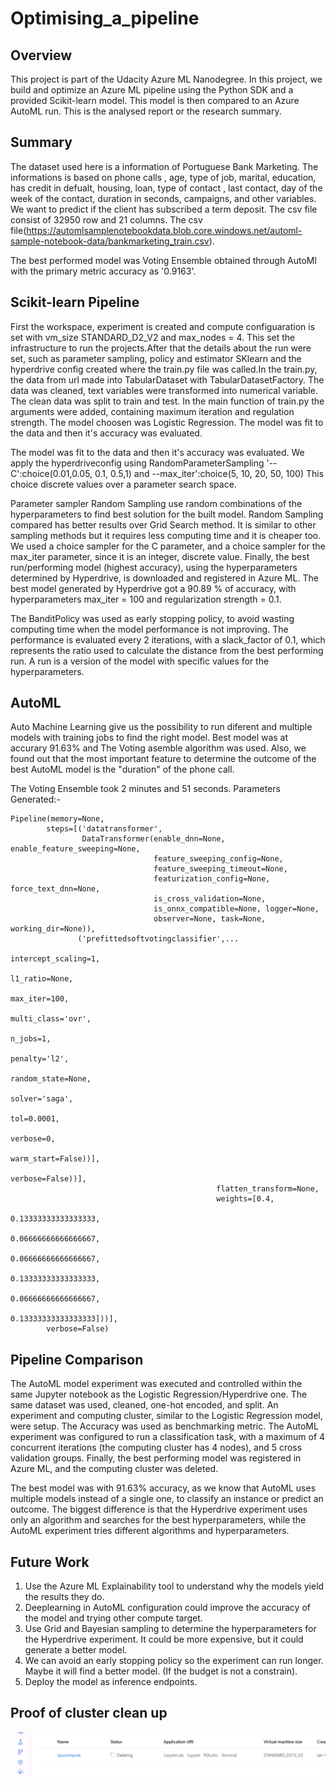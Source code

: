 # Optimising_a_pipeline

## Overview

This project is part of the Udacity Azure ML Nanodegree. In this project, we build and optimize an Azure ML pipeline using the Python SDK and a provided Scikit-learn model. This model is then compared to an Azure AutoML run. This is the analysed report or the research summary.

## Summary

The dataset used here is a information of Portuguese Bank Marketing. The informations is based on phone calls , age, type of job, marital, education, has credit in defualt, housing, loan, type of contact , last contact, day of the week of the contact, duration in seconds, campaigns, and other variables. We want to predict if the client has subscribed a term deposit. The csv file consist of 32950 row and 21 columns. 
The csv file(https://automlsamplenotebookdata.blob.core.windows.net/automl-sample-notebook-data/bankmarketing_train.csv). 

The best performed model was Voting Ensemble obtained through AutoMl with the primary metric accuracy as '0.9163'.

## Scikit-learn Pipeline

First the workspace, experiment is created and compute configuaration is set with vm_size STANDARD_D2_V2 and max_nodes = 4. This set the infrastructure to run the projects.After that the details about the run were set, such as parameter sampling, policy and estimator SKlearn and the hyperdrive config created where the train.py file was called.In the train.py, the data from url made into TabularDataset with TabularDatasetFactory. The data was cleaned, text variables were transformed into numerical variable. The clean data was split to train and test. In the main function of train.py the arguments were added, containing maximum iteration and regulation strength.
The model choosen was Logistic Regression. The model was fit to the data and then it's accuracy was evaluated. 

The model was fit to the data and then it's accuracy was evaluated. We apply the hyperdriveconfig using RandomParameterSampling '--C':choice(0.01,0.05, 0.1, 0.5,1) and --max_iter':choice(5, 10, 20, 50, 100) This choice discrete values over a parameter search space.

Parameter sampler Random Sampling use random combinations of the hyperparameters to find best solution for the built model. Random Sampling compared has better results over Grid Search method. It is similar to other sampling methods but it requires less computing time and it is cheaper too. We used a choice sampler for the C parameter, and a choice sampler for the max_iter parameter, since it is an integer, discrete value.
Finally, the best run/performing model (highest accuracy), using the hyperparameters determined by Hyperdrive, is downloaded and registered in Azure ML. The best model generated by Hyperdrive got a 90.89 % of accuracy, with hyperparameters max_iter = 100 and regularization strength = 0.1.

The BanditPolicy was used as early stopping policy, to avoid wasting computing time when the model performance is not improving. The performance is evaluated every 2 iterations, with a slack_factor of 0.1, which represents the ratio used to calculate the distance from the best performing run. A run is a version of the model with specific values for the hyperparameters.

## AutoML

Auto Machine Learning give us the possibility to run diferent and multiple models with training jobs to find the right model. Best model was at accurary 91.63% and The Voting asemble algorithm was used. Also, we found out that the most important feature to determine the outcome of the best AutoML model is the "duration" of the phone call.

The Voting Ensemble took 2 minutes and 51 seconds.
Parameters Generated:-
 ```
Pipeline(memory=None,
         steps=[('datatransformer',
                 DataTransformer(enable_dnn=None, enable_feature_sweeping=None,
                                 feature_sweeping_config=None,
                                 feature_sweeping_timeout=None,
                                 featurization_config=None, force_text_dnn=None,
                                 is_cross_validation=None,
                                 is_onnx_compatible=None, logger=None,
                                 observer=None, task=None, working_dir=None)),
                ('prefittedsoftvotingclassifier',...
                                                                                                intercept_scaling=1,
                                                                                                l1_ratio=None,
                                                                                                max_iter=100,
                                                                                                multi_class='ovr',
                                                                                                n_jobs=1,
                                                                                                penalty='l2',
                                                                                                random_state=None,
                                                                                                solver='saga',
                                                                                                tol=0.0001,
                                                                                                verbose=0,
                                                                                                warm_start=False))],
                                                                     verbose=False))],
                                               flatten_transform=None,
                                               weights=[0.4,
                                                        0.13333333333333333,
                                                        0.06666666666666667,
                                                        0.06666666666666667,
                                                        0.13333333333333333,
                                                        0.06666666666666667,
                                                        0.13333333333333333]))],
         verbose=False)
 ```


## Pipeline Comparison

The AutoML model experiment was executed and controlled within the same Jupyter notebook as the Logistic Regression/Hyperdrive one. The same dataset was used, cleaned, one-hot encoded, and split. An experiment and computing cluster, similar to the Logistic Regression model, were setup. The Accuracy was used as benchmarking metric. The AutoML experiment was configured to run a classification task, with a maximum of 4 concurrent iterations (the computing cluster has 4 nodes), and 5 cross validation groups. Finally, the best performing model was registered in Azure ML, and the computing cluster was deleted.

The best model was with 91.63% accuracy, as we know that AutoML uses multiple models instead of a single one, to classify an instance or predict an outcome. The biggest difference is that the Hyperdrive experiment uses only an algorithm and searches for the best hyperparameters, while the AutoML experiment tries different algorithms and hyperparameters. 

## Future Work

1. Use the Azure ML Explainability tool to understand why the models yield the results they do.
2. Deeplearning in AutoML configuration could improve the accuracy of the model and trying other compute target.
3. Use Grid and Bayesian sampling to determine the hyperparameters for the Hyperdrive experiment. It could be more expensive, but it could generate a better model.
4. We can avoid an early stopping policy so the experiment can run longer. Maybe it will find a better model. (If the budget is not a constrain).
5. Deploy the model as inference endpoints.

## Proof of cluster clean up

![](cluster_cleanup.png)


